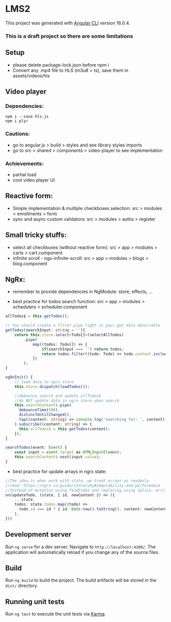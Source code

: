 # LMS2

This project was generated with [Angular CLI](https://github.com/angular/angular-cli) version 16.0.4.

### This is a draft project so there are some limitations

## Setup
- please delete package-lock.json before npm i
- Convert any .mp4 file to HLS (m3u8 + ts), save them in assets/videos/hls

## Video player

### Dependencies:

```
npm i --save hls.js
npm i plyr
```

### Cautions:

- go to angular.js > build > styles and see library styles imports
- go to src > shared > components > video-player to see implementation

### Achievements:

- partial load
- cool video player UI

## Reactive form:

- Simple implementation & multiple checkboxes selection: src > modules > enrollments > form
- sync and async custom validators: src > modules > auths > register

## Small tricky stuffs:

- select all checkboxes (without reactive form): src > app > modules > carts > cart.component
- infinite scroll - ngx-infinite-scroll: src > app > modules > blogs > blog.component

## NgRx:

- remember to provide dependencies in NgModule: store, effects, ...

- best practice for todos search function: src > app > modules > schedulers > scheduler.component
```typescript
allTodos$ = this.getTodos();

// You should create a filter pipe right in your get data observable
getTodos(searchInput: string = ''){
    return this.store.select<Todo[]>(selectAllTodos)
        .pipe(
            map((todos: Todo[]) => {
                if(searchInput === '') return todos;
                return todos.filter((todo: Todo) => todo.content.includes(searchInput));
            })
        );
}

ngOnInit() {
    // load data to ngrx store
    this.store.dispatch(loadTodos());

    //debounce search and update allTodos$
    //do NOT update data in ngrx store when search
    this.searchContent$.pipe(
      debounceTime(500), 
      distinctUntilChanged(),
      tap((content: string) => console.log('searching for: ', content)),
    ).subscribe((content: string) => {
      this.allTodos$ = this.getTodos(content);
    });
}

searchTodos(event: Event) {
    const input = event.target as HTMLInputElement;
    this.searchContent$.next(input.value);
}
```

- best practice for update arrays in ngrx state:
```typescript
//The idea is when work with state, we treat arrays as readonly
//read: https://ngrx.io/guide/store/why#immutability-and-performance
//Instead of mutation using findIndex and replacing using splice, arr[i], we should use map to return new array
on(updateTodo, (state, { id, newContent }) => ({
    ...state,
    todos: state.todos.map((todo) =>
      todo.id === id ? { id: Date.now().toString(), content: newContent } : todo
    ),
}))
```

## Development server

Run `ng serve` for a dev server. Navigate to `http://localhost:4200/`. The application will automatically reload if you change any of the source files.

## Build

Run `ng build` to build the project. The build artifacts will be stored in the `dist/` directory.

## Running unit tests

Run `ng test` to execute the unit tests via [Karma](https://karma-runner.github.io).
